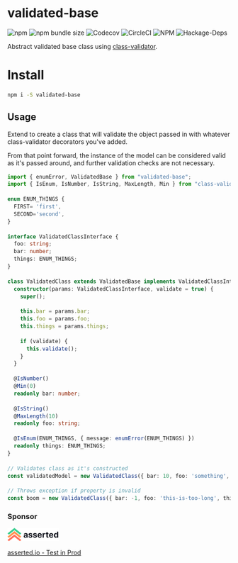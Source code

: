 # validated-base

![npm](https://img.shields.io/npm/v/validated-base)
![npm bundle size](https://img.shields.io/bundlephobia/min/validated-base)
![Codecov](https://img.shields.io/codecov/c/gh/ehacke/validated-base)
![CircleCI](https://img.shields.io/circleci/build/github/ehacke/validated-base)
![NPM](https://img.shields.io/npm/l/validated-base)
![Hackage-Deps](https://img.shields.io/hackage-deps/v/validated-base)

Abstract validated base class using [class-validator](https://github.com/typestack/class-validator).

# Install

```bash
npm i -S validated-base
```

## Usage

Extend to create a class that will validate the object passed in with whatever class-validator decorators you've added.

From that point forward, the instance of the model can be considered valid as it's passed around, and further validation
checks are not necessary.

```typescript
import { enumError, ValidatedBase } from "validated-base";
import { IsEnum, IsNumber, IsString, MaxLength, Min } from "class-validator";

enum ENUM_THINGS {
  FIRST= 'first',
  SECOND='second',
}

interface ValidatedClassInterface {
  foo: string;
  bar: number;
  things: ENUM_THINGS;
}

class ValidatedClass extends ValidatedBase implements ValidatedClassInterface {
  constructor(params: ValidatedClassInterface, validate = true) {
    super();
    
    this.bar = params.bar;
    this.foo = params.foo;
    this.things = params.things;
    
    if (validate) {
      this.validate();
    }
  }

  @IsNumber()
  @Min(0)
  readonly bar: number;
  
  @IsString()
  @MaxLength(10)
  readonly foo: string;
  
  @IsEnum(ENUM_THINGS, { message: enumError(ENUM_THINGS) })
  readonly things: ENUM_THINGS;
}

// Validates class as it's constructed
const validatedModel = new ValidatedClass({ bar: 10, foo: 'something', things: ENUM_THINGS.FIRST });

// Throws exception if property is invalid
const boom = new ValidatedClass({ bar: -1, foo: 'this-is-too-long', things: 'not-enum' });
``` 

### Sponsor 

![asserted.io](https://raw.githubusercontent.com/ehacke/validated-base/master/images/logo.png)

[asserted.io - Test in Prod](https://asserted.io)
